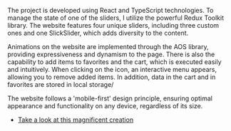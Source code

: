The project is developed using React and TypeScript technologies. To manage the state of one of the sliders, I utilize the powerful Redux Toolkit library. The website features four unique sliders, including three custom ones and one SlickSlider, which adds diversity to the content.

Animations on the website are implemented through the AOS library, providing expressiveness and dynamism to the page. There is also the capability to add items to favorites and the cart, which is executed easily and intuitively. When clicking on the icon, an interactive menu appears, allowing you to remove added items. In addition, data in the cart and in favorites are stored in local storage/

The website follows a 'mobile-first' design principle, ensuring optimal appearance and functionality on any device, regardless of its size.
  
  - [Take a look at this magnificent creation](https://Vadym-Prydatok.github.io/test_work_funiro/)